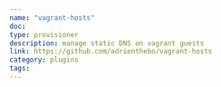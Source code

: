```yaml
---
name: "vagrant-hosts"
doc:
type: provisioner
description: manage static DNS on vagrant guests
link: https://github.com/adrienthebo/vagrant-hosts
category: plugins
tags: 
---
```

